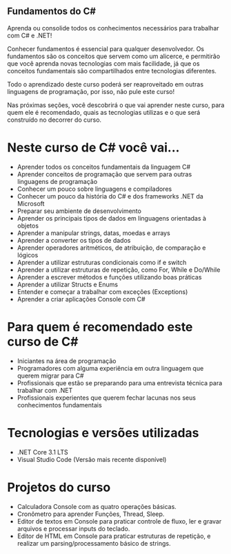 ## Fundamentos do C#
Aprenda ou consolide todos os conhecimentos necessários para trabalhar com C# e .NET!

Conhecer fundamentos é essencial para qualquer desenvolvedor. Os fundamentos são os conceitos que servem como um alicerce, e permitirão que você aprenda novas tecnologias com mais facilidade, já que os conceitos fundamentais são compartilhados entre tecnologias diferentes.

Todo o aprendizado deste curso poderá ser reaproveitado em outras linguagens de programação, por isso, não pule este curso!

Nas próximas seções, você descobrirá o que vai aprender neste curso, para quem ele é recomendado, quais as tecnologias utilizas e o que será construído no decorrer do curso.

# Neste curso de C# você vai...

* Aprender todos os conceitos fundamentais da linguagem C#
* Aprender conceitos de programação que servem para outras linguagens de programação
* Conhecer um pouco sobre linguagens e compiladores
* Conhecer um pouco da história do C# e dos frameworks .NET da Microsoft
* Preparar seu ambiente de desenvolvimento
* Aprender os principais tipos de dados em linguagens orientadas à objetos
* Aprender a manipular strings, datas, moedas e arrays
* Aprender a converter os tipos de dados
* Aprender operadores aritméticos, de atribuição, de comparação e lógicos
* Aprender a utilizar estruturas condicionais como if e switch
* Aprender a utilizar estruturas de repetição, como For, While e Do/While
* Aprender a escrever métodos e funções utilizando boas práticas
* Aprender a utilizar Structs e Enums
* Entender e começar a trabalhar com exceções (Exceptions)
* Aprender a criar aplicações Console com C#

# Para quem é recomendado este curso de C#

* Iniciantes na área de programação
* Programadores com alguma experiência em outra linguagem que querem migrar para C#
* Profissionais que estão se preparando para uma entrevista técnica para trabalhar com .NET
* Profissionais experientes que querem fechar lacunas nos seus conhecimentos fundamentais

# Tecnologias e versões utilizadas
* .NET Core 3.1 LTS
* Visual Studio Code (Versão mais recente disponível)

# Projetos do curso
* Calculadora Console com as quatro operações básicas.
* Cronômetro para aprender Funções, Thread, Sleep.
* Editor de textos em Console para praticar controle de fluxo, ler e gravar arquivos e processar inputs do teclado.
* Editor de HTML em Console para praticar estruturas de repetição, e realizar um parsing/processamento básico de strings.
